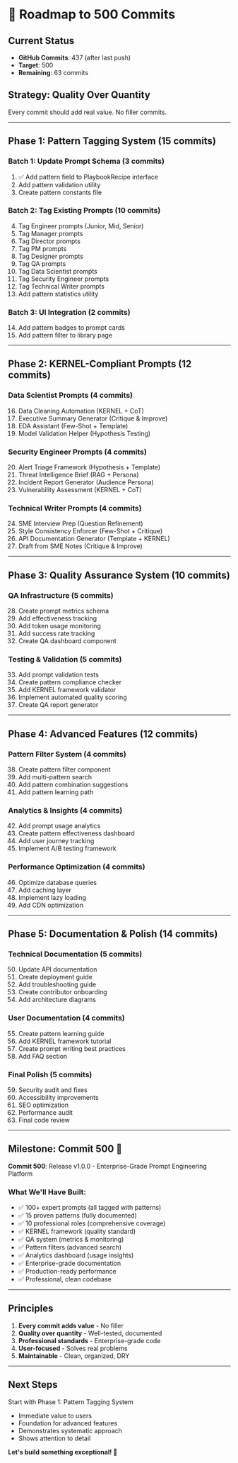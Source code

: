 # 🎯 Roadmap to 500 Commits

## Current Status

- **GitHub Commits**: 437 (after last push)
- **Target**: 500
- **Remaining**: 63 commits

## Strategy: Quality Over Quantity

Every commit should add real value. No filler commits.

---

## Phase 1: Pattern Tagging System (15 commits)

### Batch 1: Update Prompt Schema (3 commits)

1. ✅ Add pattern field to PlaybookRecipe interface
2. Add pattern validation utility
3. Create pattern constants file

### Batch 2: Tag Existing Prompts (10 commits)

4. Tag Engineer prompts (Junior, Mid, Senior)
5. Tag Manager prompts
6. Tag Director prompts
7. Tag PM prompts
8. Tag Designer prompts
9. Tag QA prompts
10. Tag Data Scientist prompts
11. Tag Security Engineer prompts
12. Tag Technical Writer prompts
13. Add pattern statistics utility

### Batch 3: UI Integration (2 commits)

14. Add pattern badges to prompt cards
15. Add pattern filter to library page

---

## Phase 2: KERNEL-Compliant Prompts (12 commits)

### Data Scientist Prompts (4 commits)

16. Data Cleaning Automation (KERNEL + CoT)
17. Executive Summary Generator (Critique & Improve)
18. EDA Assistant (Few-Shot + Template)
19. Model Validation Helper (Hypothesis Testing)

### Security Engineer Prompts (4 commits)

20. Alert Triage Framework (Hypothesis + Template)
21. Threat Intelligence Brief (RAG + Persona)
22. Incident Report Generator (Audience Persona)
23. Vulnerability Assessment (KERNEL + CoT)

### Technical Writer Prompts (4 commits)

24. SME Interview Prep (Question Refinement)
25. Style Consistency Enforcer (Few-Shot + Critique)
26. API Documentation Generator (Template + KERNEL)
27. Draft from SME Notes (Critique & Improve)

---

## Phase 3: Quality Assurance System (10 commits)

### QA Infrastructure (5 commits)

28. Create prompt metrics schema
29. Add effectiveness tracking
30. Add token usage monitoring
31. Add success rate tracking
32. Create QA dashboard component

### Testing & Validation (5 commits)

33. Add prompt validation tests
34. Create pattern compliance checker
35. Add KERNEL framework validator
36. Implement automated quality scoring
37. Create QA report generator

---

## Phase 4: Advanced Features (12 commits)

### Pattern Filter System (4 commits)

38. Create pattern filter component
39. Add multi-pattern search
40. Add pattern combination suggestions
41. Add pattern learning path

### Analytics & Insights (4 commits)

42. Add prompt usage analytics
43. Create pattern effectiveness dashboard
44. Add user journey tracking
45. Implement A/B testing framework

### Performance Optimization (4 commits)

46. Optimize database queries
47. Add caching layer
48. Implement lazy loading
49. Add CDN optimization

---

## Phase 5: Documentation & Polish (14 commits)

### Technical Documentation (5 commits)

50. Update API documentation
51. Create deployment guide
52. Add troubleshooting guide
53. Create contributor onboarding
54. Add architecture diagrams

### User Documentation (4 commits)

55. Create pattern learning guide
56. Add KERNEL framework tutorial
57. Create prompt writing best practices
58. Add FAQ section

### Final Polish (5 commits)

59. Security audit and fixes
60. Accessibility improvements
61. SEO optimization
62. Performance audit
63. Final code review

---

## Milestone: Commit 500 🎉

**Commit 500**: Release v1.0.0 - Enterprise-Grade Prompt Engineering Platform

### What We'll Have Built:

- ✅ 100+ expert prompts (all tagged with patterns)
- ✅ 15 proven patterns (fully documented)
- ✅ 10 professional roles (comprehensive coverage)
- ✅ KERNEL framework (quality standard)
- ✅ QA system (metrics & monitoring)
- ✅ Pattern filters (advanced search)
- ✅ Analytics dashboard (usage insights)
- ✅ Enterprise-grade documentation
- ✅ Production-ready performance
- ✅ Professional, clean codebase

---

## Principles

1. **Every commit adds value** - No filler
2. **Quality over quantity** - Well-tested, documented
3. **Professional standards** - Enterprise-grade code
4. **User-focused** - Solves real problems
5. **Maintainable** - Clean, organized, DRY

---

## Next Steps

Start with Phase 1: Pattern Tagging System

- Immediate value to users
- Foundation for advanced features
- Demonstrates systematic approach
- Shows attention to detail

**Let's build something exceptional! 🚀**

